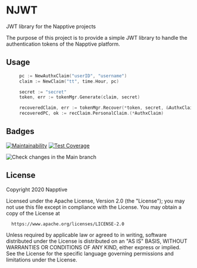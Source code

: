 # NJWT
JWT library for the Napptive projects

The purpose of this project is to provide a simple JWT library to handle the authentication tokens of the Napptive platform.

## Usage

```go
     pc := NewAuthxClaim("userID", "username")
     claim := NewClaim("tt", time.Hour, pc)

     secret := "secret"
     token, err := tokenMgr.Generate(claim, secret)

     recoveredClaim, err := tokenMgr.Recover(*token, secret, &AuthxClaim{})
     recoveredPC, ok := recClaim.PersonalClaim.(*AuthxClaim)
```


## Badges

[![Maintainability](https://api.codeclimate.com/v1/badges/81607aa743e2644b935d/maintainability)](https://codeclimate.com/repos/5fd7b06e61ed8150ec009a16/maintainability) [![Test Coverage](https://api.codeclimate.com/v1/badges/81607aa743e2644b935d/test_coverage)](https://codeclimate.com/repos/5fd7b06e61ed8150ec009a16/test_coverage)

![Check changes in the Main branch](https://github.com/napptive/njwt/workflows/Check%20changes%20in%20the%20Main%20branch/badge.svg)

## License

 Copyright 2020 Napptive

 Licensed under the Apache License, Version 2.0 (the "License");
 you may not use this file except in compliance with the License.
 You may obtain a copy of the License at

      https://www.apache.org/licenses/LICENSE-2.0

 Unless required by applicable law or agreed to in writing, software
 distributed under the License is distributed on an "AS IS" BASIS,
 WITHOUT WARRANTIES OR CONDITIONS OF ANY KIND, either express or implied.
 See the License for the specific language governing permissions and
 limitations under the License.
